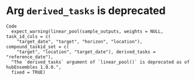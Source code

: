 # Arg `derived_tasks` is deprecated

    Code
      expect_warning(linear_pool(sample_outputs, weights = NULL, task_id_cols = c(
        "target_date", "target", "horizon", "location"), compound_taskid_set = c(
        "target", "location", "target_date"), derived_tasks = "reference_date"),
      "The `derived_tasks` argument of `linear_pool()` is deprecated as of hubEnsembles 1.0.0.",
      fixed = TRUE)

